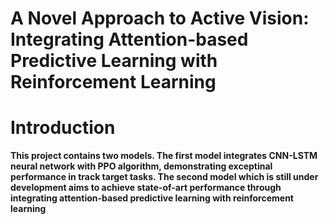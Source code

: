 A Novel Approach to Active Vision: Integrating Attention-based Predictive Learning with Reinforcement Learning
===

# Introduction
**This project contains two models. The first model integrates CNN-LSTM neural network with PPO algorithm, demonstrating exceptinal performance in track target tasks. The second model which is still under development aims to achieve state-of-art performance through integrating attention-based predictive learning with reinforcement learning**
